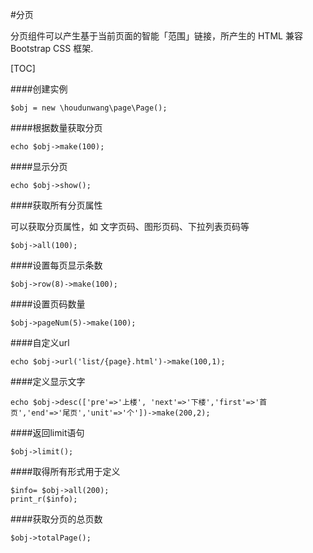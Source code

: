 #分页

分页组件可以产生基于当前页面的智能「范围」链接，所产生的 HTML 兼容 Bootstrap CSS 框架.

[TOC]

####创建实例

```
$obj = new \houdunwang\page\Page();
```

####根据数量获取分页

```
echo $obj->make(100);
```

####显示分页

```
echo $obj->show();
```

####获取所有分页属性

可以获取分页属性，如 文字页码、图形页码、下拉列表页码等

```
$obj->all(100);
```
####设置每页显示条数

```
$obj->row(8)->make(100);
```

####设置页码数量

```
$obj->pageNum(5)->make(100);
```

####自定义url

```
echo $obj->url('list/{page}.html')->make(100,1);
```

####定义显示文字

```
echo $obj->desc(['pre'=>'上楼', 'next'=>'下楼','first'=>'首页','end'=>'尾页','unit'=>'个'])->make(200,2);
```

####返回limit语句

```
$obj->limit();
```

####取得所有形式用于定义

```
$info= $obj->all(200);
print_r($info);
```

####获取分页的总页数

```
$obj->totalPage();
```